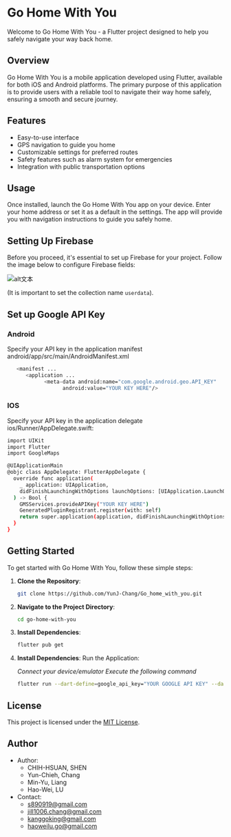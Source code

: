 # Go Home With You

Welcome to Go Home With You - a Flutter project designed to help you safely navigate your way back home.

## Overview

Go Home With You is a mobile application developed using Flutter, available for both iOS and Android platforms. The primary purpose of this application is to provide users with a reliable tool to navigate their way home safely, ensuring a smooth and secure journey.

## Features

-   Easy-to-use interface
-   GPS navigation to guide you home
-   Customizable settings for preferred routes
-   Safety features such as alarm system for emergencies
-   Integration with public transportation options

## Usage

Once installed, launch the Go Home With You app on your device. Enter your home address or set it as a default in the settings. The app will provide you with navigation instructions to guide you safely home.

## Setting Up Firebase

Before you proceed, it's essential to set up Firebase for your project. Follow the image below to configure Firebase fields:



![alt文本](https://github.com/sanoisaboy/Go_home_with_you/blob/Sunny/image/firebase.png)

(It is important to set the collection name `userdata`).

## Set up Google API Key

### Android 

Specify your API key in the application manifest android/app/src/main/AndroidManifest.xml

```bash
   <manifest ...
      <application ...
            <meta-data android:name="com.google.android.geo.API_KEY"
                  android:value="YOUR KEY HERE"/>
```

### IOS

Specify your API key in the application delegate ios/Runner/AppDelegate.swift:

```bash
import UIKit
import Flutter
import GoogleMaps

@UIApplicationMain
@objc class AppDelegate: FlutterAppDelegate {
  override func application(
    _ application: UIApplication,
    didFinishLaunchingWithOptions launchOptions: [UIApplication.LaunchOptionsKey: Any]?
  ) -> Bool {
    GMSServices.provideAPIKey("YOUR KEY HERE")
    GeneratedPluginRegistrant.register(with: self)
    return super.application(application, didFinishLaunchingWithOptions: launchOptions)
  }
}
```

## Getting Started


To get started with Go Home With You, follow these simple steps:

1. **Clone the Repository**:
    ```bash
    git clone https://github.com/YunJ-Chang/Go_home_with_you.git
    ```
2. **Navigate to the Project Directory**:
    ```bash
    cd go-home-with-you
    ```
3. **Install Dependencies**:
    ```bash
    flutter pub get
    ```
4. **Install Dependencies**:
   Run the Application:

    _Connect your device/emulator_
    _Execute the following command_

    ```bash
    flutter run --dart-define=google_api_key="YOUR GOOGLE API KEY" --dart-define=firebase_api_key="YOUR FIREBASE API KEY"
    ```

## License

This project is licensed under the [MIT License](https://github.com/sanoisaboy/GDSC_solution_challenge_forntend/blob/sano/LICENSE).

## Author

- Author:
  - CHIH-HSUAN, SHEN
  - Yun-Chieh, Chang
  - Min-Yu, Liang
  - Hao-Wei, LU
- Contact:
  - s890919@gmail.com
  - jill1006.chang@gmail.com
  - kanggoking@gmail.com
  - haoweilu.go@gmail.com
